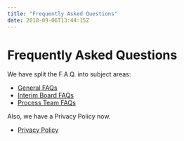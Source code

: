 ```yaml
---
title: "Frequently Asked Questions"
date: 2018-09-06T13:44:15Z
---
```


# Frequently Asked Questions

We have split the F.A.Q. into subject areas:

* [General FAQs](/info/general-faq)
* [Interim Board FAQs](/info/interim-board-faq)
* [Process Team FAQs](/info/process-team-faq)

Also, we have a Privacy Policy now.

* [Privacy Policy](/info/privacy)
